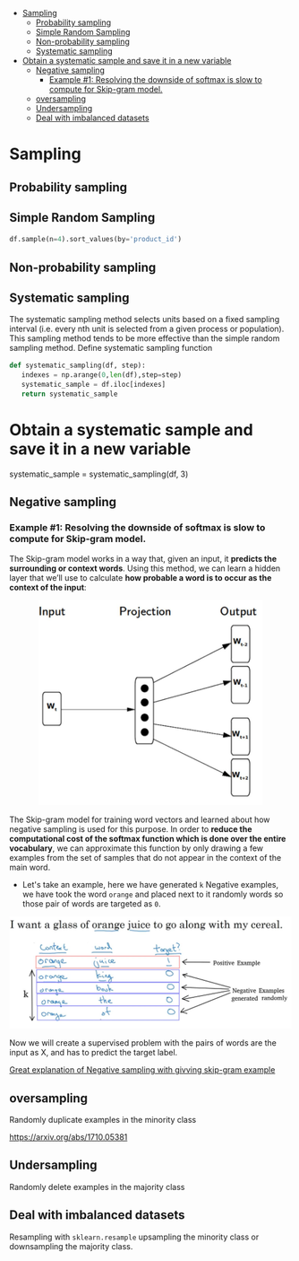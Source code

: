 <!--ts-->
   * [Sampling](#sampling)
      * [Probability sampling](#probability-sampling)
      * [Simple Random Sampling](#simple-random-sampling)
      * [Non-probability sampling](#non-probability-sampling)
      * [Systematic sampling](#systematic-sampling)
   * [Obtain a systematic sample and save it in a new variable](#obtain-a-systematic-sample-and-save-it-in-a-new-variable)
      * [Negative sampling](#negative-sampling)
         * [Example #1: Resolving the downside of softmax is slow to compute for Skip-gram model.](#example-1-resolving-the-downside-of-softmax-is-slow-to-compute-for-skip-gram-model)
      * [oversampling](#oversampling)
      * [Undersampling](#undersampling)
      * [Deal with imbalanced datasets](#deal-with-imbalanced-datasets)

<!-- Added by: gil_diy, at: Mon 07 Mar 2022 13:34:05 IST -->

<!--te-->

# Sampling

## Probability sampling

## Simple Random Sampling

```python
df.sample(n=4).sort_values(by='product_id')
```

## Non-probability sampling


## Systematic sampling

The systematic sampling method selects units based on a fixed sampling interval (i.e. every nth unit is selected from a given process or population). This sampling method tends to be more effective than the simple random sampling method.
Define systematic sampling function

```python
def systematic_sampling(df, step):
   indexes = np.arange(0,len(df),step=step)
   systematic_sample = df.iloc[indexes]
   return systematic_sample
``` 
# Obtain a systematic sample and save it in a new variable
systematic_sample = systematic_sampling(df, 3)

## Negative sampling

### Example #1: Resolving the downside of softmax is slow to compute for Skip-gram model. 

The Skip-gram model works in a way that, given an input, it **predicts the surrounding or context words**. Using this method, we can learn a hidden layer that we’ll use to calculate **how probable a word is to occur as the context of the input**:

<p align="center">
  <img width="400" src="images/nlp/skipgram.jpg" title="Look into the image">
</p>

The Skip-gram model for training word vectors and learned about how negative sampling is used for this purpose. 
In order to **reduce the computational cost of the softmax function which is done over the entire vocabulary**, we can approximate this function by only drawing a few examples from the set of samples that do not appear in the context of the main word.

* Let's take an example, here we have generated `k` Negative examples,
we have took the word `orange` and placed next to it randomly words
so those pair of words are targeted as `0`.

<p align="center">
  <img width="700" src="images/sampling/negative_sampling.jpg" title="Look into the image">
</p>

Now we will create a supervised problem with the pairs of words are the input as X, 
and has to predict the target label.

[Great explanation of Negative sampling with givving skip-gram example](https://youtu.be/vYTihV-9XWE)


## oversampling 

Randomly duplicate examples in the minority class


 https://arxiv.org/abs/1710.05381

## Undersampling

Randomly delete examples in the majority class

## Deal with imbalanced datasets

Resampling with `sklearn.resample` upsampling the minority class or downsampling the majority class.